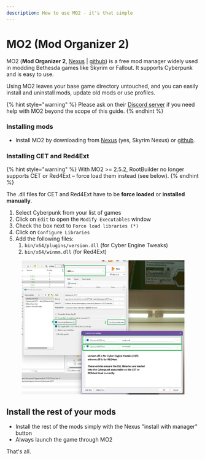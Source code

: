 ```yaml
---
description: How to use MO2 - it's that simple
---
```


# MO2 (Mod Organizer 2)

MO2 (**Mod Organizer 2**, [Nexus](https://www.nexusmods.com/skyrimspecialedition/mods/6194?tab=files) | [github](https://github.com/ModOrganizer2/modorganizer/releases)) is a free mod manager widely used in modding Bethesda games like Skyrim or Fallout. It supports Cyberpunk and is easy to use.

Using MO2 leaves your base game directory untouched, and you can easily install and uninstall mods, update old mods or use profiles.

{% hint style="warning" %}
Please ask on their [Discord server](https://discord.com/invite/ewUVAqyrQX) if you need help with MO2 beyond the scope of this guide.
{% endhint %}

### Installing mods

* Install MO2 by downloading from  [Nexus](https://www.nexusmods.com/skyrimspecialedition/mods/6194?tab=files) (yes, Skyrim Nexus) or [github](https://github.com/ModOrganizer2/modorganizer/releases).

### Installing CET and Red4Ext

{% hint style="warning" %}
With MO2 >= 2.5.2, RootBuilder no longer supports CET or Red4Ext – force load them instead (see below).
{% endhint %}

The .dll files for CET and Red4Ext have to be **force loaded** or **installed manually**.

1. Select Cyberpunk from your list of games
2. Click on `Edit` to open the `Modify Executables` window
3. Check the box next to `Force load libraries (*)`
4. Click on `Configure Libraries`
5. Add the following files:&#x20;
   1. `bin/x64/plugins/version.dll` (for Cyber Engine Tweaks)
   2. `bin/x64/winmm.dll` (for Red4Ext)

<figure><img src="../../../.gitbook/assets/image (1) (1).png" alt=""><figcaption></figcaption></figure>

## Install the rest of your mods

* Install the rest of the mods simply with the Nexus "install with manager" button
* Always launch the game through MO2

That's all.&#x20;

